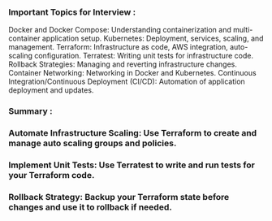 ### Important Topics for Interview :
  Docker and Docker Compose: Understanding containerization and multi-container application setup.
  Kubernetes: Deployment, services, scaling, and management.
  Terraform: Infrastructure as code, AWS integration, auto-scaling configuration.
  Terratest: Writing unit tests for infrastructure code.
  Rollback Strategies: Managing and reverting infrastructure changes.
  Container Networking: Networking in Docker and Kubernetes.
  Continuous Integration/Continuous Deployment (CI/CD): Automation of application deployment and updates.


### Summary :
### Automate Infrastructure Scaling: Use Terraform to create and manage auto scaling groups and policies.
### Implement Unit Tests: Use Terratest to write and run tests for your Terraform code.
### Rollback Strategy: Backup your Terraform state before changes and use it to rollback if needed.
